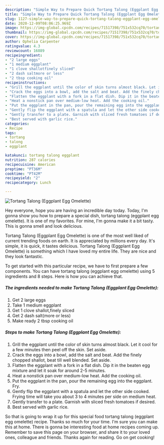 ```yaml
---
description: "Simple Way to Prepare Quick Tortang Talong (Eggplant Egg Omelette)"
title: "Simple Way to Prepare Quick Tortang Talong (Eggplant Egg Omelette)"
slug: 1127-simple-way-to-prepare-quick-tortang-talong-eggplant-egg-omelette
date: 2020-12-09T08:06:25.969Z
image: https://img-global.cpcdn.com/recipes/71517398/751x532cq70/tortang-talong-eggplant-egg-omelette-recipe-main-photo.jpg
thumbnail: https://img-global.cpcdn.com/recipes/71517398/751x532cq70/tortang-talong-eggplant-egg-omelette-recipe-main-photo.jpg
cover: https://img-global.cpcdn.com/recipes/71517398/751x532cq70/tortang-talong-eggplant-egg-omelette-recipe-main-photo.jpg
author: Ophelia Carpenter
ratingvalue: 4.3
reviewcount: 16889
recipeingredient:
- "2 large eggs"
- "1 medium eggplant"
- "1 clove shallotfinely sliced"
- "2 dash saltmore or less"
- "2 tbsp cooking oil"
recipeinstructions:
- "Grill the eggplant until the color of skin turns almost black. Let it cool for a few minutes then peel off the skin. Set aside."
- "Crack the eggs into a bowl, add the salt and beat. Add the finely chopped shallot, beat till well blended. Set aside."
- "Flatten the eggplant with a fork in a flat dish. Dip it in the beaten egg mixture and let it soak for around 2-5 minutes."
- "Heat a nonstick pan over medium-low heat. Add the cooking oil."
- "Put the eggplant in the pan, pour the remaining egg into the eggplant. Fry."
- "Gently flip the eggplant with a spatula and let the other side cooked. Frying time will take you about 3 to 4 minutes per side on medium heat."
- "Gently transfer to a plate. Garnish with sliced fresh tomatoes if desired."
- "Best served with garlic rice."
categories:
- Recipe
tags:
- tortang
- talong
- eggplant

katakunci: tortang talong eggplant 
nutrition: 287 calories
recipecuisine: American
preptime: "PT36M"
cooktime: "PT42M"
recipeyield: "2"
recipecategory: Lunch

---
```



![Tortang Talong (Eggplant Egg Omelette)](https://img-global.cpcdn.com/recipes/71517398/751x532cq70/tortang-talong-eggplant-egg-omelette-recipe-main-photo.jpg)

Hey everyone, hope you are having an incredible day today. Today, I'm gonna show you how to prepare a special dish, tortang talong (eggplant egg omelette). It is one of my favorites. For mine, I'm gonna make it a bit tasty. This is gonna smell and look delicious.

Tortang Talong (Eggplant Egg Omelette) is one of the most well liked of current trending foods on earth. It is appreciated by millions every day. It's simple, it is quick, it tastes delicious. Tortang Talong (Eggplant Egg Omelette) is something which I have loved my entire life. They are nice and they look fantastic.




To get started with this particular recipe, we have to first prepare a few components. You can have tortang talong (eggplant egg omelette) using 5 ingredients and 8 steps. Here is how you can achieve that.

<!--inarticleads1-->

##### The ingredients needed to make Tortang Talong (Eggplant Egg Omelette):

1. Get 2 large eggs
1. Take 1 medium eggplant
1. Get 1 clove shallot,finely sliced
1. Get 2 dash salt(more or less)
1. Make ready 2 tbsp cooking oil




<!--inarticleads2-->

##### Steps to make Tortang Talong (Eggplant Egg Omelette):

1. Grill the eggplant until the color of skin turns almost black. Let it cool for a few minutes then peel off the skin. Set aside.
1. Crack the eggs into a bowl, add the salt and beat. Add the finely chopped shallot, beat till well blended. Set aside.
1. Flatten the eggplant with a fork in a flat dish. Dip it in the beaten egg mixture and let it soak for around 2-5 minutes.
1. Heat a nonstick pan over medium-low heat. Add the cooking oil.
1. Put the eggplant in the pan, pour the remaining egg into the eggplant. Fry.
1. Gently flip the eggplant with a spatula and let the other side cooked. Frying time will take you about 3 to 4 minutes per side on medium heat.
1. Gently transfer to a plate. Garnish with sliced fresh tomatoes if desired.
1. Best served with garlic rice.




So that is going to wrap it up for this special food tortang talong (eggplant egg omelette) recipe. Thanks so much for your time. I'm sure you can make this at home. There is gonna be interesting food at home recipes coming up. Remember to save this page on your browser, and share it to your loved ones, colleague and friends. Thanks again for reading. Go on get cooking!

